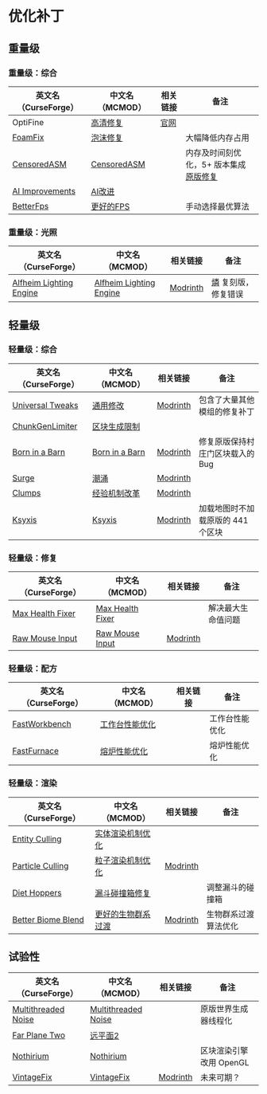 # 优化补丁

## 重量级

### 重量级：综合

| 英文名（CurseForge）                                                             | 中文名（MCMOD）                                     | 相关链接                          | 备注                                                                           |
| -------------------------------------------------------------------------------- | --------------------------------------------------- | --------------------------------- | ------------------------------------------------------------------------------ |
| OptiFine                                                                         | [高清修复](https://www.mcmod.cn/class/36.html)      | [官网](https://optifine.net/home) |                                                                                |
| [FoamFix](https://www.curseforge.com/minecraft/mc-mods/foamfix-optimization-mod) | [泡沫修复](https://www.mcmod.cn/class/978.html)     |                                   | 大幅降低内存占用                                                               |
| [CensoredASM](https://www.curseforge.com/minecraft/mc-mods/sneedasm)             | [CensoredASM](https://www.mcmod.cn/class/3848.html) |                                   | 内存及时间刻优化，5+ 版本集成 [原版修复](https://www.mcmod.cn/class/1223.html) |
| [AI Improvements](https://www.curseforge.com/minecraft/mc-mods/ai-improvements)  | [AI改进](https://www.mcmod.cn/class/1480.html)      |                                   |                                                                                |
| [BetterFps](https://www.curseforge.com/minecraft/mc-mods/betterfps)              | [更好的FPS](https://www.mcmod.cn/class/1384.html)   |                                   | 手动选择最优算法                                                               |

### 重量级：光照

| 英文名（CurseForge）                                                                            | 中文名（MCMOD）                                                  | 相关链接                                                     | 备注                                                        |
| ----------------------------------------------------------------------------------------------- | ---------------------------------------------------------------- | ------------------------------------------------------------ | ----------------------------------------------------------- |
| [Alfheim Lighting Engine](https://www.curseforge.com/minecraft/mc-mods/alfheim-lighting-engine) | [Alfheim Lighting Engine](https://www.mcmod.cn/class/12145.html) | [Modrinth](https://modrinth.com/mod/alfheim-lighting-engine) | [燐](https://www.mcmod.cn/class/9046.html) 复刻版，修复错误 |

## 轻量级

### 轻量级：综合

| 英文名（CurseForge）                                                              | 中文名（MCMOD）                                        | 相关链接                                              | 备注                              |
| --------------------------------------------------------------------------------- | ------------------------------------------------------ | ----------------------------------------------------- | --------------------------------- |
| [Universal Tweaks](https://www.curseforge.com/minecraft/mc-mods/universal-tweaks) | [通用修改](https://www.mcmod.cn/class/9094.html)       | [Modrinth](https://modrinth.com/mod/universal-tweaks) | 包含了大量其他模组的修复补丁      |
| [ChunkGenLimiter](https://www.curseforge.com/minecraft/mc-mods/chunkgenlimited)   | [区块生成限制](https://www.mcmod.cn/class/4516.html)   |                                                       |                                   |
| [Born in a Barn](https://www.curseforge.com/minecraft/mc-mods/born-in-a-barn)     | [Born in a Barn](https://www.mcmod.cn/class/1746.html) | [Modrinth](https://modrinth.com/mod/born-in-a-barn)   | 修复原版保持村庄门区块载入的 Bug  |
| [Surge](https://www.curseforge.com/minecraft/mc-mods/surge)                       | [潮涌](https://www.mcmod.cn/class/1478.html)           | [Modrinth](https://modrinth.com/mod/surge)            |                                   |
| [Clumps](https://www.curseforge.com/minecraft/mc-mods/clumps)                     | [经验机制改革](https://www.mcmod.cn/class/1499.html)   | [Modrinth](https://modrinth.com/mod/clumps)           |                                   |
| [Ksyxis](https://www.curseforge.com/minecraft/mc-mods/ksyxis)                     | [Ksyxis](https://www.mcmod.cn/class/5104.html)         | [Modrinth](https://modrinth.com/mod/ksyxis)           | 加载地图时不加载原版的 441 个区块 |

### 轻量级：修复

| 英文名（CurseForge）                                                              | 中文名（MCMOD）                                          | 相关链接                                       | 备注               |
| --------------------------------------------------------------------------------- | -------------------------------------------------------- | ---------------------------------------------- | ------------------ |
| [Max Health Fixer](https://www.curseforge.com/minecraft/mc-mods/max-health-fixer) | [Max Health Fixer](https://www.mcmod.cn/class/9645.html) |                                                | 解决最大生命值问题 |
| [Raw Mouse Input](https://www.curseforge.com/minecraft/mc-mods/raw-input-1-12-2)  | [Raw Mouse Input](https://www.mcmod.cn/class/8667.html)  | [Modrinth](https://modrinth.com/mod/raw-input) |                    |

### 轻量级：配方

| 英文名（CurseForge）                                                        | 中文名（MCMOD）                                        | 相关链接 | 备注           |
| --------------------------------------------------------------------------- | ------------------------------------------------------ | -------- | -------------- |
| [FastWorkbench](https://www.curseforge.com/minecraft/mc-mods/fastworkbench) | [工作台性能优化](https://www.mcmod.cn/class/1486.html) |          | 工作台性能优化 |
| [FastFurnace](https://www.curseforge.com/minecraft/mc-mods/fastfurnace)     | [熔炉性能优化](https://www.mcmod.cn/class/1485.html)   |          | 熔炉性能优化   |

### 轻量级：渲染

| 英文名（CurseForge）                                                                  | 中文名（MCMOD）                                            | 相关链接                                                | 备注                 |
| ------------------------------------------------------------------------------------- | ---------------------------------------------------------- | ------------------------------------------------------- | -------------------- |
| [Entity Culling](https://www.curseforge.com/minecraft/mc-mods/entity-culling)         | [实体渲染机制优化](https://www.mcmod.cn/class/3058.html)   |                                                         |                      |
| [Particle Culling](https://www.curseforge.com/minecraft/mc-mods/particle-culling)     | [粒子渲染机制优化](https://www.mcmod.cn/class/3056.html)   | [Modrinth](https://modrinth.com/mod/particle-culling)   |                      |
| [Diet Hoppers](https://www.curseforge.com/minecraft/mc-mods/diet-hoppers)             | [漏斗碰撞箱修复](https://www.mcmod.cn/class/1514.html)     |                                                         | 调整漏斗的碰撞箱     |
| [Better Biome Blend](https://www.curseforge.com/minecraft/mc-mods/better-biome-blend) | [更好的生物群系过渡](https://www.mcmod.cn/class/6107.html) | [Modrinth](https://modrinth.com/mod/better-biome-blend) | 生物群系过渡算法优化 |

## 试验性

| 英文名（CurseForge）                                                                    | 中文名（MCMOD）                                             | 相关链接                                        | 备注                    |
| --------------------------------------------------------------------------------------- | ----------------------------------------------------------- | ----------------------------------------------- | ----------------------- |
| [Multithreaded Noise](https://www.curseforge.com/minecraft/mc-mods/multithreaded-noise) | [Multithreaded Noise](https://www.mcmod.cn/class/6186.html) |                                                 | 原版世界生成器线程化    |
| [Far Plane Two](https://www.curseforge.com/minecraft/mc-mods/farplanetwo)               | [远平面2](https://www.mcmod.cn/class/3952.html)             |                                                 |                         |
| [Nothirium](https://www.curseforge.com/minecraft/mc-mods/nothirium)                     | [Nothirium](https://www.mcmod.cn/class/6899.html)           |                                                 | 区块渲染引擎改用 OpenGL |
| [VintageFix](https://www.curseforge.com/minecraft/mc-mods/vintagefix)                   | [VintageFix](https://www.mcmod.cn/class/10728.html)         | [Modrinth](https://modrinth.com/mod/vintagefix) | 未来可期？              |
